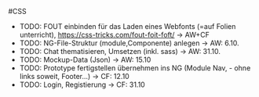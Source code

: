 #CSS
- TODO: FOUT einbinden für das Laden eines Webfonts (=auf Folien unterricht), https://css-tricks.com/fout-foit-foft/
-> AW+CF
- TODO: NG-File-Struktur (module,Componente) anlegen
-> AW: 6.10.
- TODO: Chat thematisieren, Umsetzen (inkl. sass)
-> AW: 31.10.
- TODO: Mockup-Data (Json)
-> AW: 15.10
- TODO: Prototype fertigstellen übernehmen ins NG (Module Nav, - ohne links soweit, Footer...)
-> CF: 12.10
- TODO: Login, Registierung
-> CF: 31.10


